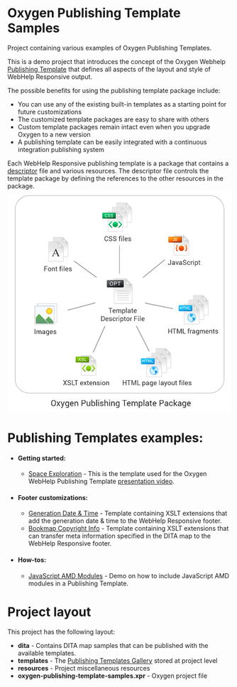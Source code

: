 # Oxygen Publishing Template Samples
Project containing various examples of Oxygen Publishing Templates.

This is a demo project that introduces the concept of the Oxygen Webhelp [Publishing Template](https://www.oxygenxml.com/doc/ug-editor/topics/whr-publishing-template.html) that defines all aspects of the layout and
style of WebHelp Responsive output. 

The possible benefits for using the publishing template package include:
- You can use any of the existing built-in templates as a starting point for future customizations
- The customized template packages are easy to share with others
- Custom template packages remain intact even when you upgrade Oxygen to a new version
- A publishing template can be easily integrated with a continuous integration publishing system

Each WebHelp Responsive publishing template is a package that contains a [descriptor](https://www.oxygenxml.com/doc/versions/20.0/ug-editor/topics/whr_publishing_template_contents.html#ariaid-title2) file and
various resources. The descriptor file controls the template package by defining the references to the
other resources in the package.
![Publishing Template package](resources/PubTemplatePackage.png)

# Publishing Templates examples:
* #### Getting started:
  * [Space Exploration](https://github.com/balasaalin/oxygen-publishing-template-samples/wiki/Space-Exploration) - This is the template used for the Oxygen WebHelp Publishing Template [presentation video](https://www.youtube.com/watch?v=Q0rZy1oyyUk).
* #### Footer customizations:
  * [Generation Date & Time](https://github.com/balasaalin/oxygen-publishing-template-samples/wiki/Generation-Date-&-Time) - Template containing XSLT extensions that add the generation date & time to the WebHelp Responsive footer.
  * [Bookmap Copyright Info](https://github.com/balasaalin/oxygen-publishing-template-samples/wiki/Bookmap-Copyright-Info) - Template containing XSLT extensions that can transfer meta information specified in the DITA map to the WebHelp Responsive footer.
* #### How-tos:
  * [JavaScript AMD Modules](https://github.com/oxygenxml/oxygen-publishing-template-samples/wiki/JavaScript-AMD-Modules) - Demo on how to include JavaScript AMD modules in a Publishing Template.  

# Project layout
This project has the following layout:
- **dita** - Contains DITA map samples that can be published with the available templates.
- **templates** - The [Publishing Templates Gallery](https://www.oxygenxml.com/doc/ug-editor/topics/whr-pt-feature-gallery.html) stored at project level
- **resources** - Project miscellaneous resources
- **oxygen-publishing-template-samples.xpr** - Oxygen project file
